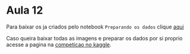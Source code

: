 # Aula 12

Para baixar os ja criados pelo notebook `Preparando os dados` clique [aqui](https://drive.google.com/open?id=1PJGydIL1b9UB87K4tEZDgf5RfkB800VF)

Caso queira baixar todas as imagens e preparar os dados por si proprio acesse a pagina na [competicao no kaggle](https://www.kaggle.com/c/dogs-vs-cats/data).
